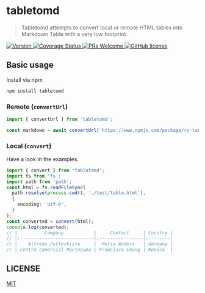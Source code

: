 # tabletomd

> Tabletomd attempts to convert local or remote HTML tables into Markdown Table with a very low footprint.

<p>
  <a href="https://www.npmjs.com/package/tabletomd">
    <img src="https://img.shields.io/npm/v/tabletomd.svg" alt="Version" />
  </a>
  <a href="https://coveralls.io/github/yyz945947732/tabletomd?branch=master">
    <img
      src="https://coveralls.io/repos/github/yyz945947732/tabletomd/badge.svg?branch=master"
      alt="Coverage Status"
    />
  </a>
  <a href="https://github.com/yyz945947732/tabletomd/pulls">
    <img
      src="https://img.shields.io/badge/PRs-welcome-brightgreen.svg"
      alt="PRs Welcome"
    />
  </a>
  <a href="https://github.com/yyz945947732/tabletomd/blob/master/LICENSE">
    <img
      src="https://img.shields.io/badge/license-MIT-blue.svg"
      alt="GitHub license"
    />
  </a>
</p>

## Basic usage

Install via npm

```sh
npm install tabletomd
```

### Remote (`convertUrl`)

```typescript
import { convertUrl } from 'tabletomd';

const markdown = await convertUrl('https://www.npmjs.com/package/rc-table');
```

### Local (`convert`)

Have a look in the examples.

```typescript
import { convert } from 'tabletomd';
import fs from 'fs';
import path from 'path';
const html = fs.readFileSync(
  path.resolve(process.cwd(), './test/table.html'),
  {
    encoding: 'utf-8',
  }
);
const converted = convert(html);
console.log(converted);
// |          Company           |     Contact     | Country |
// |:---------------------------|:----------------|:--------|
// |    Alfreds Futterkiste     |  Maria Anders   | Germany |
// | Centro comercial Moctezuma | Francisco Chang | Mexico  |
```

## LICENSE

[MIT](https://github.com/yyz945947732/cnname/blob/master/LICENSE)
